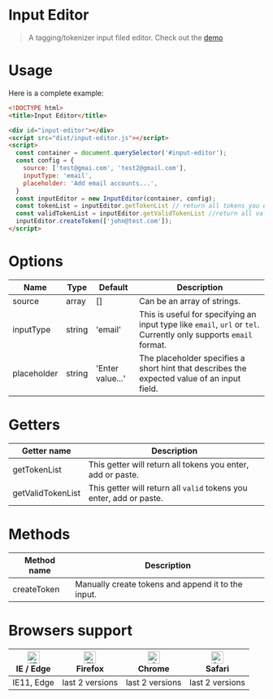 # Input Editor

> A tagging/tokenizer input filed editor.
> Check out the [demo](https://austinhung81.github.io/input-editor/)

# Usage
Here is a complete example:
```html
<!DOCTYPE html>
<title>Input Editor</title>

<div id="input-editor"></div>
<script src="dist/input-editor.js"></script>
<script>
  const container = document.querySelector('#input-editor');
  const config = {
    source: ['test@gmai.com', 'test2@gmail.com'],
    inputType: 'email',
    placeholder: 'Add email accounts...',
  }
  const inputEditor = new InputEditor(container, config);
  const tokenList = inputEditor.getTokenList // return all tokens you enter, add or paste
  const validTokenList = inputEditor.getValidTokenList //return all valid tokens you enter, add or paste
  inputEditor.createToken(['john@test.com']);
</script>
```

# Options
| Name | Type | Default | Description |
| ---- | ---- | ------- | ----------- |
| source | array | [] | Can be an array of strings. |
| inputType | string | 'email' | This is useful for specifying an input type like `email`, `url` or `tel`. Currently only supports `email` format. |
| placeholder | string | 'Enter value...' | The placeholder specifies a short hint that describes the expected value of an input field. |

# Getters
| Getter name | Description |
| ------------ | ----------- |
| getTokenList | This getter will return all tokens you enter, add or paste. |
| getValidTokenList | This getter will return all `valid` tokens you enter, add or paste. |

# Methods
| Method name | Description |
| ----------- | ----------- |
| createToken | Manually create tokens and append it to the input. |

# Browsers support

| [<img src="https://raw.githubusercontent.com/alrra/browser-logos/master/src/edge/edge_48x48.png" alt="IE / Edge" width="24px" height="24px" />](http://godban.github.io/browsers-support-badges/)</br>IE / Edge | [<img src="https://raw.githubusercontent.com/alrra/browser-logos/master/src/firefox/firefox_48x48.png" alt="Firefox" width="24px" height="24px" />](http://godban.github.io/browsers-support-badges/)</br>Firefox | [<img src="https://raw.githubusercontent.com/alrra/browser-logos/master/src/chrome/chrome_48x48.png" alt="Chrome" width="24px" height="24px" />](http://godban.github.io/browsers-support-badges/)</br>Chrome | [<img src="https://raw.githubusercontent.com/alrra/browser-logos/master/src/safari/safari_48x48.png" alt="Safari" width="24px" height="24px" />](http://godban.github.io/browsers-support-badges/)</br>Safari |
| --------- | --------- | --------- | --------- |
| IE11, Edge| last 2 versions| last 2 versions| last 2 versions| 
